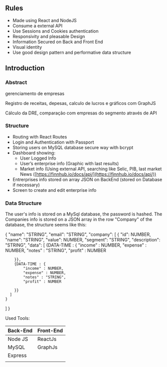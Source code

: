 ## Rules

- Made using React and NodeJS
- Consume a external API
- Use Sessions and Cookies authentication
- Responsivity and pleasable Design
- Information Secured on Back and Front End
- Visual identity
- Use good design pattern and performative data structure

## Introduction

### Abstract

gerenciamento de empresas 

Registro de receitas, depesas, calculo de lucros e gráficos com GraphJS

Cálculo da DRE, comparação com empresas do segmento através de API 

### Structure

- Routing with React Routes
- Login and Authentication with Passport
- Storing users on MySQL database secure way with bcrypt
- Dashboard showing:
    - User Logged Info
    - User’s enterprise info (Graphic with last results)
    - Market info (Using external API, searching like Selic, PIB, last market News ([https://finnhub.io/docs/api/](https://finnhub.io/docs/api/))
- Entrerprises info stored on array JSON on BackEnd (stored on Database if necessary)
- Screen to create and edit enterprise info

### Data Structure

The user's info is stored on a MySql database, the password is hashed.
The Companies info is stored on a JSON array in the row "Company" of the database, the structure seems like this:

 {
  "name": "STRING",
  "email": "STRING",
  "company": [
    {
      "id": NUMBER,
      "name": "STRING",
      "value": NUMBER,
      "segment": "STRING",
      "description": "STRING",
      "data": [
        {DATA-TIME : {
          "income" : NUMBER,
          "expense" : NUMBER,
          "notes" : "STRING",
          "profit" : NUMBER
          
        }},
        {DATA-TIME : {
            "income" : NUMBER,
            "expense" : NUMBER,
            "notes" : "STRING",
            "profit" : NUMBER
              
        }}
      ]
    }
  ]
}

Used Tools:

| Back-End | Front-End |
| --- | --- |
| Node JS | ReactJs |
| MySQL | GraphJs |
| Express |  |
|  |  |
